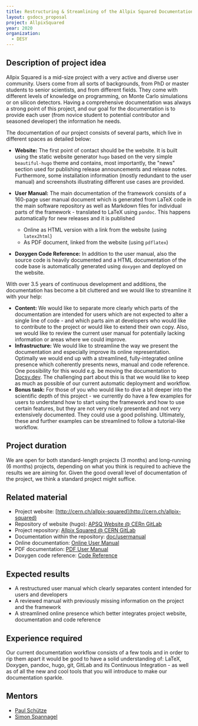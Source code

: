 ```yaml
---
title: Restructuring & Streamlining of the Allpix Squared Documentation
layout: gsdocs_proposal
project: AllpixSquared
year: 2020
organization:
  - DESY
---
```


## Description of project idea

Allpix Squared is a mid-size project with a very active and diverse user community. Users come from all sorts of backgrounds, from PhD or master students to senior scientists, and from different fields. They come with different levels of knowledge on programming, on Monte Carlo simulations or on silicon detectors.
Having a comprehensive documentation was always a strong point of this project, and our goal for the documentation is to provide each user (from novice student to potential contributor and seasoned developer) the information he needs.

The documentation of our project consists of several parts, which live in different spaces as detailed below:

* **Website:** The first point of contact should be the website. It is built using the static website generator `hugo` based on the very simple `beautiful-hugo` theme and contains, most importantly, the "news" section used for publishing release announcements and release notes. Furthermore, some installation information (mostly redundant to the user manual) and screenshots illustrating different use cases are provided.
* **User Manual:** The main documentation of the framework consists of a 160-page user manual document which is generated from LaTeX code in the main software repository as well as Markdown files for individual parts of the framework - translated to LaTeX using `pandoc`. This happens automatically for new releases and it is published
    * Online as HTML version with a link from the website (using `latex2html`)
    * As PDF document, linked from the website (using `pdflatex`)
    
* **Doxygen Code Reference:** In addition to the user manual, also the source code is heavily documented and a HTML documentation of the code base is automatically generated using `doxygen` and deployed on the website.

With over 3.5 years of continuous development and additions, the documentation has become a bit cluttered and we would like to streamline it with your help:

* **Content:** We would like to separate more clearly which parts of the documentation are intended for users which are not expected to alter a single line of code - and which parts aim at developers who would like to contribute to the project or would like to extend their own copy. Also, we would like to review the current user manual for potentially lacking information or areas where we could improve.
* **Infrastructure:** We would like to streamline the way we present the documentation and especially improve its online representation. Optimally we would end up with a streamlined, fully-integrated online presence which coherently presents news, manual and code reference. One possibility for this would e.g. be moving the documentation to [Docsy.dev](https://www.docsy.dev/). The challenging part about this is that we would like to keep as much as possible of our current automatic deployment and workflow.
* **Bonus task:** For those of you who would like to dive a bit deeper into the scientific depth of this project - we currently do have a few examples for users to understand how to start using the framework and how to use certain features, but they are not very nicely presented and not very extensively documented. They could use a good polishing. Ultimately, these and further examples can be streamlined to follow a tutorial-like workflow.

## Project duration

We are open for both standard-length projects (3 months) and long-running (6 months) projects, depending on what you think is required to achieve the results we are aiming for.
Given the good overall level of documentation of the project, we think a standard project might suffice.

## Related material

  * Project website: [http://cern.ch/allpix-squared](http://cern.ch/allpix-squared)
  * Repository of website (hugo): [APSQ Website @ CERn GitLab](https://gitlab.cern.ch/allpix-squared/allpix-squared-website)
  * Project repository: [Allpix Squared @ CERN GitLab](https://gitlab.cern.ch/allpix-squared/allpix-squared)
  * Documentation within the repository: [doc/usermanual](https://gitlab.cern.ch/allpix-squared/allpix-squared/-/tree/master/doc%2Fusermanual)
  * Online documentation: [Online User Manual](https://project-allpix-squared.web.cern.ch/project-allpix-squared/usermanual/allpix-manual.html)
  * PDF documentation: [PDF User Manual](https://project-allpix-squared.web.cern.ch/project-allpix-squared/usermanual/allpix-manual.pdf)
  * Doxygen code reference: [Code Reference](https://project-allpix-squared.web.cern.ch/project-allpix-squared/reference)

## Expected results

* A restructured user manual which clearly separates content intended for users and developers
* A reviewed manual with previously missing information on the project and the framework
* A streamlined online presence which better integrates project website, documentation and code reference

## Experience required
Our current documentation workflow consists of a few tools and in order to rip them apart it would be good to have a solid understanding of:
LaTeX, Doxygen, pandoc, hugo, git, GitLab and its Continuous Integration - as well as of all the new and cool tools that you will introduce to make our documentation sparkle.

## Mentors
  * [Paul Schütze](mailto:paul.schuetze@desy.de)
  * [Simon Spannagel](mailto:simon.spannagel@desy.de)
